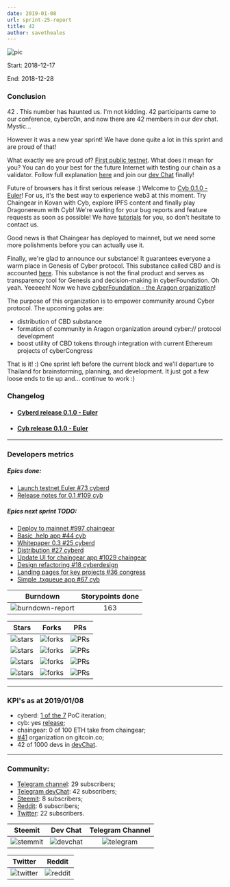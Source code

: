 ```yaml
---
date: 2019-01-08
url: sprint-25-report
title: 42
author: savetheales
---
```


![pic](pic.png)

Start: 2018-12-17

End: 2018-12-28

### Сonclusion

42 . This number has haunted us. I'm not kidding. 42 participants came to our conference, cyberc0n, and now there are 42 members in our dev chat. Mystic...

However it was a new year sprint! We have done quite a lot in this sprint and are proud of that!

What exactly we are proud of? [First public testnet](https://github.com/cybercongress/cyberd/releases/tag/0.1.0). What does it mean for you? You can do your best for the future Internet with testing our chain as a validator. Follow full explanation [here](https://github.com/cybercongress/cyberd/blob/master/docs/run_validator.md) and join our [dev Chat](https://t.me/fuckgoogle) finally!

Future of browsers has it first serious release :) Welcome to [Cyb 0.1.0 - Euler](https://github.com/cybercongress/cyberd/releases)! For us, it's the best way to experience web3 at this moment. Try Chaingear in Kovan with Cyb, explore IPFS content and finally play Dragonereum with Cyb! We're waiting for your bug reports and feature requests as soon as possible! We have [tutorials](https://steemit.com/web3/@savetheales/how-to-open-ipfs-link-using-cyb) for you, so don't hesitate to contact us.

Good news is that Chaingear has deployed to mainnet, but we need some more polishments before you can actually use it.

Finally, we're glad to announce our substance! It guarantees everyone a warm place in Genesis of Cyber protocol. This substance called CBD and is accounted [here](https://etherscan.io/token/0x136c1121f21c29415d8cd71f8bb140c7ff187033#balances). This substance is not the final product and serves as transparency tool for Genesis and decision-making in cyberFoundation. Oh yeah. Yeeeeeh! Now we have [cyberFoundation - the Aragon organization](https://mainnet.aragon.org/#/cyberfoundation.aragonid.eth/0xf4d85b5a1650a335b30072d178f6dcb611f05a3e)!

The purpose of this organization is to empower community around Cyber protocol. The upcoming golas are:
- distribution of CBD substance
- formation of community in Aragon organization around cyber:// protocol development
- boost utility of CBD tokens through integration with current Ethereum projects of cyberCongress

That is it! :) One sprint left before the current block and we'll departure to Thailand for brainstorming, planning, and development. It just got a few loose ends to tie up and... continue to work :)

### Changelog
 - #### [Cyberd release 0.1.0 - Euler](https://github.com/cybercongress/cyberd/releases/tag/v0.1.0)
 - #### [Cyb release 0.1.0 - Euler](https://github.com/cybercongress/cyb/releases/tag/v0.1.0)

 ---
### Developers metrics
##### Epics done:
- [Launch testnet Euler #73 cyberd](https://github.com/cybercongress/cyberd/issues/73)
- [Release notes for 0.1 #109 cyb](https://github.com/cybercongress/cyb/issues/109)

##### Epics next sprint TODO:
- [Deploy to mainnet #997 chaingear](https://github.com/cybercongress/chaingear/issues/997)
- [Basic .help app #44 cyb](https://github.com/cybercongress/cyb/issues/44)
- [Whitepaper 0.3 #25 cyberd](https://github.com/cybercongress/cyberd/issues/25)
- [Distribution #27 cyberd](https://github.com/cybercongress/cyberd/issues/27)
- [Update UI for chaingear app #1029 chaingear](https://github.com/cybercongress/chaingear/issues/1029)
- [Design refactoring #18 cyberdesign](https://github.com/cybercongress/cyberdesign/issues/18)
- [Landing pages for key projects #36 congress](https://github.com/cybercongress/congress/issues/36)
- [Simple .txqueue app #67 cyb](https://github.com/cybercongress/cyb/issues/67)


Burndown | Storypoints done
:---: | :---:
![burndown-report](BD.png) | 163

Stars | Forks | PRs
:---: | :---: |:---:
![stars](cyb-stars.png) |![forks](cyb-forks.png) |![PRs](cyb-PRs.png)
![stars](cyberd-stars.png) |![forks](cyberd-forks.png) |![PRs](cyberd-PRs.png)
![stars](chaingear-stars.png) |![forks](chaingear-forks.png) |![PRs](chaingear-PRs.png)
![stars](congress-stars.png) |![forks](congress-forks.png) |![PRs](congress-PRs.png)

---

### KPI's as at 2019/01/08
- cyberd: [1 of the 7](https://github.com/cybercongress/cyberd/blob/master/CHANGELOG.md#010-2019-01-03) PoC iteration;
- cyb: yes [release](https://github.com/cybercongress/cyb/releases/tag/v0.1.0);
- chaingear: 0 of 100 ETH take from chaingear;
- [#41](https://gitcoin.co/profile/cybercongress) organization on gitcoin.co;
- 42 of 1000 devs in [devChat](https://t.me/fuckgoogle).

---

### Community:

- [Telegram channel](https://t.me/cybercongress): 29 subscribers;
- [Telegram devChat](https://t.me/fuckgoogle): 42 subscribers;
- [Steemit](https://steemit.com/@cybercongress): 8 subscribers;
- [Reddit](https://www.reddit.com/r/cybercongress): 6 subscribers;
- [Twitter](https://twitter.com/cyber_devs): 22 subscribers.

Steemit | Dev Chat | Telegram Channel
:---: | :---: |:---:
![stemmit](steemit.png) |![devchat](devChat.png) |![telegram](telegram.png)

Twitter | Reddit
:---:|:---:|
![twitter](twitter.png)|![reddit](reddit.png)
